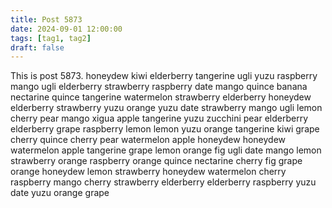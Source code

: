 ```yaml
---
title: Post 5873
date: 2024-09-01 12:00:00
tags: [tag1, tag2]
draft: false
---
```

This is post 5873.
honeydew
kiwi
elderberry
tangerine
ugli
yuzu
raspberry
mango
ugli
elderberry
strawberry
raspberry
date
mango
quince
banana
nectarine
quince
tangerine
watermelon
strawberry
elderberry
honeydew
elderberry
strawberry
yuzu
orange
yuzu
date
strawberry
mango
ugli
lemon
cherry
pear
mango
xigua
apple
tangerine
yuzu
zucchini
pear
elderberry
elderberry
grape
raspberry
lemon
lemon
yuzu
orange
tangerine
kiwi
grape
cherry
quince
cherry
pear
watermelon
apple
honeydew
honeydew
watermelon
apple
tangerine
grape
lemon
orange
fig
ugli
date
mango
lemon
strawberry
orange
raspberry
orange
quince
nectarine
cherry
fig
grape
orange
honeydew
lemon
strawberry
honeydew
watermelon
cherry
raspberry
mango
cherry
strawberry
elderberry
elderberry
raspberry
yuzu
date
yuzu
orange
grape
